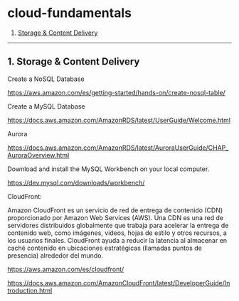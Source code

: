 # cloud-fundamentals

1. [Storage & Content Delivery](#schema1)


<hr>
<a name='schema1'></a>

## 1. Storage & Content Delivery

Create a NoSQL Database

https://aws.amazon.com/es/getting-started/hands-on/create-nosql-table/


Create a MySQL Database

https://docs.aws.amazon.com/AmazonRDS/latest/UserGuide/Welcome.html

Aurora

https://docs.aws.amazon.com/AmazonRDS/latest/AuroraUserGuide/CHAP_AuroraOverview.html

Download and install the MySQL Workbench on your local computer.

https://dev.mysql.com/downloads/workbench/



CloudFront:


Amazon CloudFront es un servicio de red de entrega de contenido (CDN) proporcionado por Amazon Web Services (AWS). 
Una CDN es una red de servidores distribuidos globalmente que trabaja para acelerar la entrega de contenido web, 
como imágenes, videos, hojas de estilo y otros recursos, a los usuarios finales. CloudFront ayuda a reducir la 
latencia al almacenar en caché contenido en ubicaciones estratégicas (llamadas puntos de presencia) alrededor del mundo.


https://aws.amazon.com/es/cloudfront/

https://docs.aws.amazon.com/AmazonCloudFront/latest/DeveloperGuide/Introduction.html